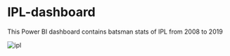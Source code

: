 # IPL-dashboard

This Power BI dashboard contains batsman stats of IPL from 2008 to 2019

![ipl](https://user-images.githubusercontent.com/93053123/193190770-707e86e5-9822-4f10-97a0-28d7f6579fc0.png)
